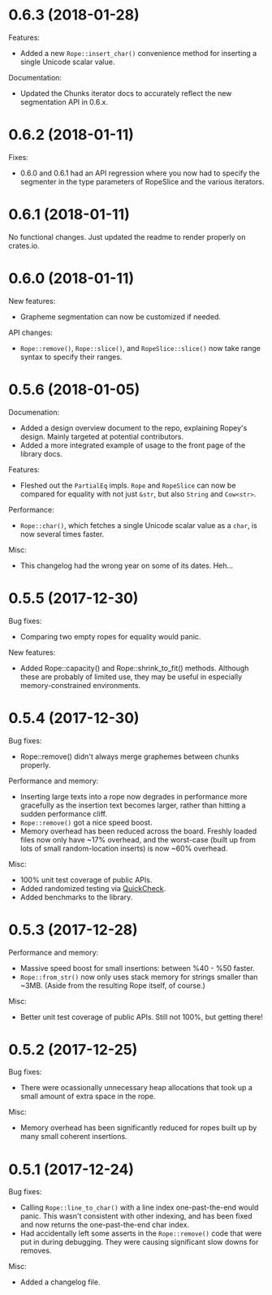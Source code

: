 # 0.6.3 (2018-01-28)

Features:

* Added a new `Rope::insert_char()` convenience method for inserting a single Unicode scalar value.

Documentation:

* Updated the Chunks iterator docs to accurately reflect the new segmentation API in 0.6.x.


# 0.6.2 (2018-01-11)

Fixes:

* 0.6.0 and 0.6.1 had an API regression where you now had to specify the
  segmenter in the type parameters of RopeSlice and the various iterators.


# 0.6.1 (2018-01-11)

No functional changes.  Just updated the readme to render properly on crates.io.


# 0.6.0 (2018-01-11)

New features:

* Grapheme segmentation can now be customized if needed.

API changes:

* `Rope::remove()`, `Rope::slice()`, and `RopeSlice::slice()` now take range syntax to specify
  their ranges.


# 0.5.6 (2018-01-05)

Documenation:

* Added a design overview document to the repo, explaining Ropey's design.  Mainly targeted at potential contributors.
* Added a more integrated example of usage to the front page of the library docs.

Features:

* Fleshed out the `PartialEq` impls.  `Rope` and `RopeSlice` can now be compared for equality with not just `&str`, but also `String` and `Cow<str>`.

Performance:

* `Rope::char()`, which fetches a single Unicode scalar value as a `char`, is now several times faster.

Misc:

* This changelog had the wrong year on some of its dates.  Heh...


# 0.5.5 (2017-12-30)

Bug fixes:

* Comparing two empty ropes for equality would panic.

New features:

* Added Rope::capacity() and Rope::shrink_to_fit() methods.  Although these are probably of limited use, they may be useful in especially memory-constrained environments.


# 0.5.4 (2017-12-30)

Bug fixes:

* Rope::remove() didn't always merge graphemes between chunks properly.

Performance and memory:

* Inserting large texts into a rope now degrades in performance more gracefully as the insertion text becomes larger, rather than hitting a sudden performance cliff.
* `Rope::remove()` got a nice speed boost.
* Memory overhead has been reduced across the board.  Freshly loaded files now only have ~17% overhead, and the worst-case (built up from lots of small random-location inserts) is now ~60% overhead.

Misc:

* 100% unit test coverage of public APIs.
* Added randomized testing via [QuickCheck](https://crates.io/crates/quickcheck).
* Added benchmarks to the library.


# 0.5.3 (2017-12-28)

Performance and memory:

* Massive speed boost for small insertions: between %40 - %50 faster.
* `Rope::from_str()` now only uses stack memory for strings smaller than ~3MB. (Aside from the resulting Rope itself, of course.)

Misc:

* Better unit test coverage of public APIs.  Still not 100%, but getting there!


# 0.5.2 (2017-12-25)

Bug fixes:

* There were ocassionally unnecessary heap allocations that took up a small amount of extra space in the rope.

Misc:

* Memory overhead has been significantly reduced for ropes built up by many small coherent insertions.


# 0.5.1 (2017-12-24)

Bug fixes:

* Calling `Rope::line_to_char()` with a line index one-past-the-end would panic.  This wasn't consistent with other indexing, and has been fixed and now returns the one-past-the-end char index.
* Had accidentally left some asserts in the `Rope::remove()` code that were put in during debugging.  They were causing significant slow downs for removes.

Misc:

* Added a changelog file.
